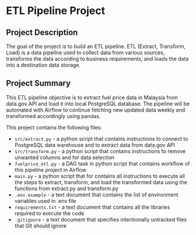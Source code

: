 # ETL Pipeline Project

## Project Description
The goal of the project is to build an ETL pipeline. ETL (Extract, Transform, Load) is a data pipeline used to collect data from various sources, transforms the data according to business requirements, and loads the data into a destination data storage.

## Project Summary
This ETL pipeline objective is to extract fuel price data in Malaysia from data.gov API and load it into local PostgreSQL database. The pipeline will be automated with Airflow to continue fetching new updated data weekly and transformed accordingly using pandas.

This project contains the following files:
- ``src/extract.py`` - a python script that contains instructions to connect to PostgreSQL data warehouse and to extract data from data.gov API<br>
- ``src/transform.py`` - a python script that contains instructions to remove unwanted columns and for data selection<br>
- ``fuelprice_etl.py`` - a DAG task in python script that contains workflow of this pipeline project in Airflow<br>
- ``main.py`` - a python script that for contains all instructions to execute all the steps to extract, transform, and load the transformed data using the functions from extract.py and transform.py
- ``.env.example`` - a text document that contains the list of environment variables used in .env file<br>
- ``requirements.txt`` - a text document that contains all the libraries required to execute the code<br>
- ``.gitignore`` - a text document that specifies intentionally untracked files that Git should ignore<br>


